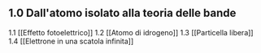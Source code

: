 
## 1.0 Dall'atomo isolato alla teoria delle bande

1.1 [[Effetto fotoelettrico]]
1.2 [[Atomo di idrogeno]]
1.3 [[Particella libera]]
1.4 [[Elettrone in una scatola infinita]]
